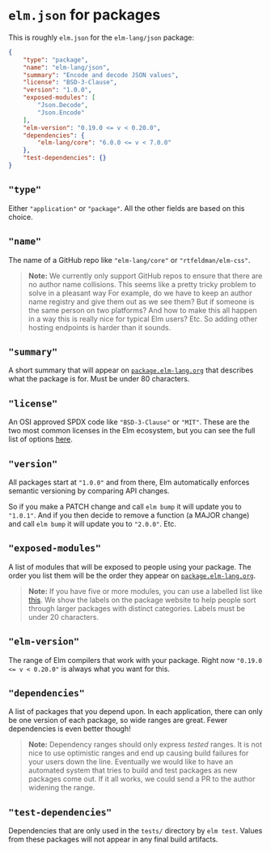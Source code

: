 # `elm.json` for packages

This is roughly `elm.json` for the `elm-lang/json` package:

```json
{
    "type": "package",
    "name": "elm-lang/json",
    "summary": "Encode and decode JSON values",
    "license": "BSD-3-Clause",
    "version": "1.0.0",
    "exposed-modules": [
        "Json.Decode",
        "Json.Encode"
    ],
    "elm-version": "0.19.0 <= v < 0.20.0",
    "dependencies": {
        "elm-lang/core": "6.0.0 <= v < 7.0.0"
    },
    "test-dependencies": {}
}
```



## `"type"`

Either `"application"` or `"package"`. All the other fields are based on this choice.


## `"name"`

The name of a GitHub repo like `"elm-lang/core"` or `"rtfeldman/elm-css"`.

> **Note:** We currently only support GitHub repos to ensure that there are no author name collisions. This seems like a pretty tricky problem to solve in a pleasant way For example, do we have to keep an author name registry and give them out as we see them? But if someone is the same person on two platforms? And how to make this all happen in a way this is really nice for typical Elm users? Etc. So adding other hosting endpoints is harder than it sounds.


## `"summary"`

A short summary that will appear on [`package.elm-lang.org`](https://package.elm-lang.org/) that describes what the package is for. Must be under 80 characters.


## `"license"`

An OSI approved SPDX code like `"BSD-3-Clause"` or `"MIT"`. These are the two most common licenses in the Elm ecosystem, but you can see the full list of options [here](https://spdx.org/licenses/).


## `"version"`

All packages start at `"1.0.0"` and from there, Elm automatically enforces semantic versioning by comparing API changes.

So if you make a PATCH change and call `elm bump` it will update you to `"1.0.1"`. And if you then decide to remove a function (a MAJOR change) and call `elm bump` it will update you to `"2.0.0"`. Etc.


## `"exposed-modules"`

A list of modules that will be exposed to people using your package. The order you list them will be the order they appear on [`package.elm-lang.org`](https://package.elm-lang.org/).

> **Note:** If you have five or more modules, you can use a labelled list like [this](https://github.com/elm-lang/core/blob/master/elm.json). We show the labels on the package website to help people sort through larger packages with distinct categories. Labels must be under 20 characters.


## `"elm-version"`

The range of Elm compilers that work with your package. Right now `"0.19.0 <= v < 0.20.0"` is always what you want for this.


## `"dependencies"`

A list of packages that you depend upon. In each application, there can only be one version of each package, so wide ranges are great. Fewer dependencies is even better though!

> **Note:** Dependency ranges should only express _tested_ ranges. It is not nice to use optimistic ranges and end up causing build failures for your users down the line. Eventually we would like to have an automated system that tries to build and test packages as new packages come out. If it all works, we could send a PR to the author widening the range.


## `"test-dependencies"`

Dependencies that are only used in the `tests/` directory by `elm test`. Values from these packages will not appear in any final build artifacts.
